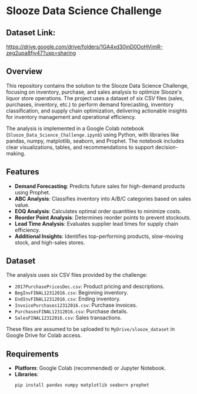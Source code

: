 # Slooze Data Science Challenge
## Dataset Link:
https://drive.google.com/drive/folders/1GA4xd30jnD0OoHVjmR-zeg2upa8fjy47?usp=sharing

## Overview
This repository contains the solution to the Slooze Data Science Challenge, focusing on inventory, purchase, and sales analysis to optimize Slooze's liquor store operations. The project uses a dataset of six CSV files (sales, purchases, inventory, etc.) to perform demand forecasting, inventory classification, and supply chain optimization, delivering actionable insights for inventory management and operational efficiency.

The analysis is implemented in a Google Colab notebook (`Slooze_Data_Science_Challenge.ipynb`) using Python, with libraries like pandas, numpy, matplotlib, seaborn, and Prophet. The notebook includes clear visualizations, tables, and recommendations to support decision-making.

## Features
- **Demand Forecasting**: Predicts future sales for high-demand products using Prophet.
- **ABC Analysis**: Classifies inventory into A/B/C categories based on sales value.
- **EOQ Analysis**: Calculates optimal order quantities to minimize costs.
- **Reorder Point Analysis**: Determines reorder points to prevent stockouts.
- **Lead Time Analysis**: Evaluates supplier lead times for supply chain efficiency.
- **Additional Insights**: Identifies top-performing products, slow-moving stock, and high-sales stores.

## Dataset
The analysis uses six CSV files provided by the challenge:
- `2017PurchasePricesDec.csv`: Product pricing and descriptions.
- `BegInvFINAL12312016.csv`: Beginning inventory.
- `EndInvFINAL12312016.csv`: Ending inventory.
- `InvoicePurchases12312016.csv`: Purchase invoices.
- `PurchasesFINAL12312016.csv`: Purchase details.
- `SalesFINAL12312016.csv`: Sales transactions.

These files are assumed to be uploaded to `MyDrive/slooze_dataset` in Google Drive for Colab access.

## Requirements
- **Platform**: Google Colab (recommended) or Jupyter Notebook.
- **Libraries**:
  ```bash
  pip install pandas numpy matplotlib seaborn prophet
